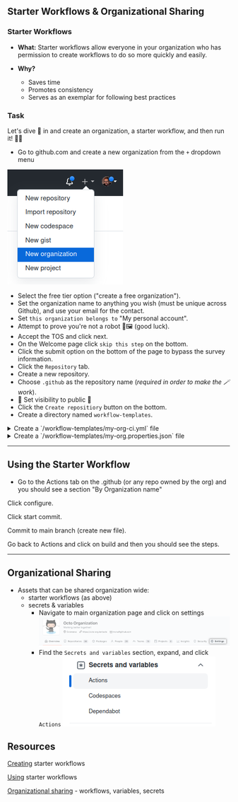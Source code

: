 ## Starter Workflows & Organizational Sharing

### **Starter Workflows**

- **What:** Starter workflows allow everyone in your organization who has permission to create workflows to do so more quickly and easily.

- **Why?**
    - Saves time
    - Promotes consistency
    - Serves as an exemplar for following best practices

### Task

Let's dive 🤿 in and create an organization, a starter workflow, and then run it! 🏃‍♀️

- Go to github.com and create a new organization from the `+` dropdown menu

![Screenshot workflow](img/create-organization.png)
- Select the free tier option ("create a free organization").
- Set the organization name to anything you wish (must be unique across Github), and use your email for the contact.
- Set `this organization belongs to` "My personal account".
- Attempt to prove you're not a robot 🤖🖼️ (good luck).
- Accept the TOS and click next.
- On the Welcome page click `skip this step` on the bottom.
- Click the submit option on the bottom of the page to bypass the survey information.
- Click the `Repository` tab.
- Create a new repository.
- Choose `.github` as the repository name (*required in order to make the 🪄 work*).
- 📝 Set visibility to public 👀
- Click the `Create repositiory` button on the bottom.
- Create a directory named `workflow-templates`.

<details>
    <summary>Create a `/workflow-templates/my-org-ci.yml` file</summary>

```YAML
name: Octo Organization CI

on:
  push:
    branches: [ $default-branch ]
  pull_request:
    branches: [ $default-branch ]

jobs:
  build:
    runs-on: ubuntu-latest

    steps:
      - uses: actions/checkout@v3

      - name: Run a one-line script
        run: echo Hello from Octo Organization
```
</details>

<details>
    <summary>Create a `/workflow-templates/my-org.properties.json` file</summary>

```JSON
{
    "name": "Octo Organization Workflow",
    "description": "Octo Organization CI starter workflow.",
    "iconName": "example-icon",
    "categories": [
        "node", "js"
    ],
    "filePatterns": [
        "package.json$",
        "^Dockerfile",
        ".*\\.md$",
        ".*\.ya?ml"
    ]
}
```
</details>

---
## Using the Starter Workflow

- Go to the Actions tab on the .github (or any repo owned by the org) and you should see a section "By Organization name"

Click configure.

Click start commit.

Commit to main branch (create new file).

Go back to Actions and click on build and then you should see the steps.

---
## Organizational Sharing

- Assets that can be shared organization wide: 
  - starter workflows (as above)
  - secrets & variables
    - Navigate to main organization page and click on settings
![Screenshot variables & secrets](img/organization-settings-tab.png)
    - Find the `Secrets and variables` section, expand, and click `Actions`
![Screenshot variables & secrets](img/secrets-and-variables.png)

## Resources

[Creating](https://docs.github.com/en/actions/using-workflows/creating-starter-workflows-for-your-organization) starter workflows

[Using](https://docs.github.com/en/actions/using-workflows/using-starter-workflows) starter workflows

[Organizational sharing](https://docs.github.com/en/actions/using-workflows/sharing-workflows-secrets-and-runners-with-your-organization) - workflows, variables, secrets
